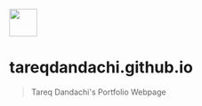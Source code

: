 <a href="https://tareqdandachi.github.io" style="font-size: 48px;"><img src="https://tareqdandachi.github.io/resources/logos/logoSq.png" width="50px" style=""></a>

# tareqdandachi.github.io
> Tareq Dandachi's Portfolio Webpage
